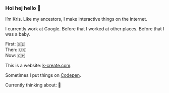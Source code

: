### Hoi hej hello 👋

I’m Kris. Like my ancestors, I make interactive things on the internet.

I currently work at Google. Before that I worked at other places. Before that I was a baby.

First: 🇸🇪 \
Then: 🇺🇸 \
Now: 🇨🇭

This is a website: [k-create.com](https://k-create.com).

Sometimes I put things on [Codepen](https://codepen.io/kristofferh/).

Currently thinking about: 🍔
